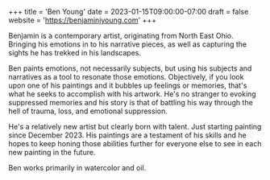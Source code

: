 +++
title = 'Ben Young'
date = 2023-01-15T09:00:00-07:00
draft = false
website = 'https://benjaminjyoung.com'
+++

Benjamin is a contemporary artist, originating from North East Ohio. Bringing his emotions in to his narrative pieces, as well as capturing the sights he has trekked in his landscapes.

<!--more-->

Ben paints emotions, not necessarily subjects, but using his subjects and narratives as a tool to resonate those emotions. Objectively, if you look upon one of his paintings and it bubbles up feelings or memories, that's what he seeks to accomplish with his artwork. He's no stranger to evoking suppressed memories and his story is that of battling his way through the hell of trauma, loss, and emotional suppression.

He's a relatively new artist but clearly born with talent. Just starting painting since December 2023. His paintings are a testament of his skills and he hopes to keep honing those abilities further for everyone else to see in each new painting in the future.

Ben works primarily in watercolor and oil.